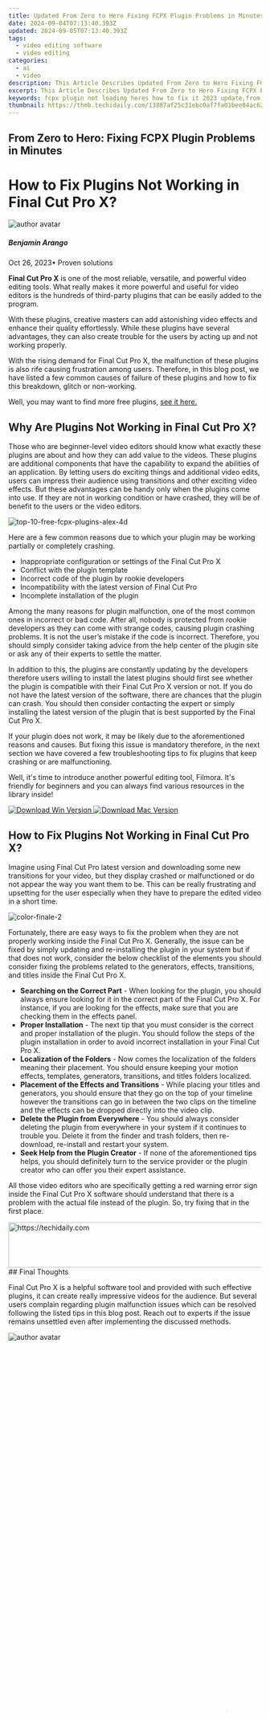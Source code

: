 ```yaml
---
title: Updated From Zero to Hero Fixing FCPX Plugin Problems in Minutes
date: 2024-09-04T07:13:40.393Z
updated: 2024-09-05T07:13:40.393Z
tags: 
  - video editing software
  - video editing
categories: 
  - ai
  - video
description: This Article Describes Updated From Zero to Hero Fixing FCPX Plugin Problems in Minutes
excerpt: This Article Describes Updated From Zero to Hero Fixing FCPX Plugin Problems in Minutes
keywords: fcpx plugin not loading heres how to fix it 2023 update,from zero to hero 10 free fcpx plugins for editors,from zero to hero mastering motion blur in final cut pro,fcpx plugin problems heres how to get them working again,smoother skin in minutes a plugin free fcpx editing technique,from zero to hero fixing fcpx plugin problems in minutes,from zero to hero mastering xml files in fcpx
thumbnail: https://thmb.techidaily.com/13887af25c31ebc0af7fa01bee84ac625b343ea776763c2dea469f5e646eb4f7.png
---
```


## From Zero to Hero: Fixing FCPX Plugin Problems in Minutes

# How to Fix Plugins Not Working in Final Cut Pro X?

![author avatar](https://images.wondershare.com/filmora/article-images/benjamin-arango-author.jpg)

##### Benjamin Arango

 Oct 26, 2023• Proven solutions

**Final Cut Pro X** is one of the most reliable, versatile, and powerful video editing tools. What really makes it more powerful and useful for video editors is the hundreds of third-party plugins that can be easily added to the program.

With these plugins, creative masters can add astonishing video effects and enhance their quality effortlessly. While these plugins have several advantages, they can also create trouble for the users by acting up and not working properly.

With the rising demand for Final Cut Pro X, the malfunction of these plugins is also rife causing frustration among users. Therefore, in this blog post, we have listed a few common causes of failure of these plugins and how to fix this breakdown, glitch or non-working.

Well, you may want to find more free plugins, [see it here.](https://tools.techidaily.com/wondershare/filmora/download/)

## Why Are Plugins Not Working in Final Cut Pro X?

Those who are beginner-level video editors should know what exactly these plugins are about and how they can add value to the videos. These plugins are additional components that have the capability to expand the abilities of an application. By letting users do exciting things and additional video edits, users can impress their audience using transitions and other exciting video effects. But these advantages can be handy only when the plugins come into use. If they are not in working condition or have crashed, they will be of benefit to the users or the video editors.

![top-10-free-fcpx-plugins-alex-4d](https://images.wondershare.com/filmora/article-images/top-10-free-fcpx-plugins-alex-4d.jpg)

Here are a few common reasons due to which your plugin may be working partially or completely crashing.

* Inappropriate configuration or settings of the Final Cut Pro X
* Conflict with the plugin template
* Incorrect code of the plugin by rookie developers
* Incompatibility with the latest version of Final Cut Pro
* Incomplete installation of the plugin

Among the many reasons for plugin malfunction, one of the most common ones in incorrect or bad code. After all, nobody is protected from rookie developers as they can come with strange codes, causing plugin crashing problems. It is not the user’s mistake if the code is incorrect. Therefore, you should simply consider taking advice from the help center of the plugin site or ask any of their experts to settle the matter.

In addition to this, the plugins are constantly updating by the developers therefore users willing to install the latest plugins should first see whether the plugin is compatible with their Final Cut Pro X version or not. If you do not have the latest version of the software, there are chances that the plugin can crash. You should then consider contacting the expert or simply installing the latest version of the plugin that is best supported by the Final Cut Pro X.

If your plugin does not work, it may be likely due to the aforementioned reasons and causes. But fixing this issue is mandatory therefore, in the next section we have covered a few troubleshooting tips to fix plugins that keep crashing or are malfunctioning.

Well, it's time to introduce another powerful editing tool, Filmora. It's friendly for beginners and you can always find various resources in the library inside!

[![Download Win Version](https://images.wondershare.com/filmora/guide/download-btn-win.jpg) ](https://tools.techidaily.com/wondershare/filmora/download/) [![Download Mac Version](https://images.wondershare.com/filmora/guide/download-btn-mac.jpg) ](https://tools.techidaily.com/wondershare/filmora/download/)

## How to Fix Plugins Not Working in Final Cut Pro X?

Imagine using Final Cut Pro latest version and downloading some new transitions for your video, but they display crashed or malfunctioned or do not appear the way you want them to be. This can be really frustrating and upsetting for the user especially when they have to prepare the edited video in a short time.

![color-finale-2](https://images.wondershare.com/filmora/article-images/top-10-free-fcpx-plugins-color-finale-2.jpg)

Fortunately, there are easy ways to fix the problem when they are not properly working inside the Final Cut Pro X. Generally, the issue can be fixed by simply updating and re-installing the plugin in your system but if that does not work, consider the below checklist of the elements you should consider fixing the problems related to the generators, effects, transitions, and titles inside the Final Cut Pro X.

* **Searching on the Correct Part** \- When looking for the plugin, you should always ensure looking for it in the correct part of the Final Cut Pro X. For instance, if you are looking for the effects, make sure that you are checking them in the effects panel.
* **Proper Installation** \- The next tip that you must consider is the correct and proper installation of the plugin. You should follow the steps of the plugin installation in order to avoid incorrect installation in your Final Cut Pro X.
* **Localization of the Folders** \- Now comes the localization of the folders meaning their placement. You should ensure keeping your motion effects, templates, generators, transitions, and titles folders localized.
* **Placement of the Effects and Transitions** \- While placing your titles and generators, you should ensure that they go on the top of your timeline however the transitions can go in between the two clips on the timeline and the effects can be dropped directly into the video clip.
* **Delete the Plugin from Everywhere** \- You should always consider deleting the plugin from everywhere in your system if it continues to trouble you. Delete it from the finder and trash folders, then re-download, re-install and restart your system.
* **Seek Help from the Plugin Creator** \- If none of the aforementioned tips helps, you should definitely turn to the service provider or the plugin creator who can offer you their expert assistance.

All those video editors who are specifically getting a red warning error sign inside the Final Cut Pro X software should understand that there is a problem with the actual file instead of the plugin. So, try fixing that in the first place.

<!-- affiliate ads begin -->
<a href="https://aligracehair.sjv.io/c/5597632/2115937/19272" target="_top" id="2115937">
  <img src="//a.impactradius-go.com/display-ad/19272-2115937" border="0" alt="https://techidaily.com" width="728" height="90"/>
</a>
<img height="0" width="0" src="https://aligracehair.sjv.io/i/5597632/2115937/19272" style="position:absolute;visibility:hidden;" border="0" />
<!-- affiliate ads end -->
## Final Thoughts

Final Cut Pro X is a helpful software tool and provided with such effective plugins, it can create really impressive videos for the audience. But several users complain regarding plugin malfunction issues which can be resolved following the listed tips in this blog post. Reach out to experts if the issue remains unsettled even after implementing the discussed methods.

![author avatar](https://images.wondershare.com/filmora/article-images/benjamin-arango-author.jpg)

<!-- affiliate ads begin -->
<span id="1531882">
					<video width="864" height="1536" style="cursor:pointer"
           poster="//a.impactradius-go.com/display-clicktoplayimage/1531882.png"
           onclick="if(!this.playClicked){this.play();this.setAttribute('controls',true);this.playClicked=true;}">
	   <source src="//a.impactradius-go.com/display-ad/16446-1531882">
	   <img src="//a.impactradius-go.com/display-clicktoplayimage/1531882.png" style="border: none; height: 100%; width: 100%; object-fit: contain">
	</video>
	<div style="width:540px;text-align:center"><a href="javascript:window.open(decodeURIComponent('https%3A%2F%2Flaganoo.pxf.io%2Fc%2F5597632%2F1531882%2F16446'), '_blank');void(0);">Click here</a></div>
</span>
<img height="0" width="0" src="https://imp.pxf.io/i/5597632/1531882/16446" style="position:absolute;visibility:hidden;" border="0" />
<!-- affiliate ads end -->
Benjamin Arango

Benjamin Arango is a writer and a lover of all things video.

Follow @Benjamin Arango

<span class="atpl-alsoreadstyle">Also read:</span>
<div><ul>
<li><a href="https://facebook-clips.techidaily.com/new-2024-approved-tackle-intermittent-fb-reels-display/"><u>[New] 2024 Approved  Tackle Intermittent FB Reels Display</u></a></li>
<li><a href="https://extra-information.techidaily.com/new-advanced-coding-standards-is-av1-outclassing-vp9/"><u>[New] Advanced Coding Standards  Is AV1 Outclassing VP9?</u></a></li>
<li><a href="https://snapchat-videos.techidaily.com/new-earn-on-the-go-snapchats-money-tips-for-2024/"><u>[New] Earn on the Go  Snapchat's Money Tips for 2024</u></a></li>
<li><a href="https://instagram-video-recordings.techidaily.com/new-how-to-amplify-and-modify-your-instagram-voice-for-2024/"><u>[New] How to Amplify and Modify Your Instagram Voice for 2024</u></a></li>
<li><a href="https://instagram-video-files.techidaily.com/new-how-to-optimize-your-instagram-post-with-music-stickers-for-2024/"><u>[New] How to Optimize Your Instagram Post with Music Stickers for 2024</u></a></li>
<li><a href="https://screen-sharing-recording.techidaily.com/new-the-editors-toolkit-using-markers-in-professional-editing-for-2024/"><u>[New] The Editor's Toolkit  Using Markers in Professional Editing for 2024</u></a></li>
<li><a href="https://facebook-video-share.techidaily.com/new-where-is-youtube-video-manager-all-you-need-to-know/"><u>[New] Where Is Youtube Video Manager? [All You Need to Know]</u></a></li>
<li><a href="https://desktop-recording.techidaily.com/updated-capture-high-quality-video-using-macbooks-webcam-for-2024/"><u>[Updated] Capture High-Quality Video Using MacBook's Webcam for 2024</u></a></li>
<li><a href="https://youtube-tips.techidaily.com/ed-in-2024-navigating-youtube-setup-a-newbies-complete-guidebook/"><u>[Updated] In 2024, Navigating YouTube Setup  A Newbie's Complete Guidebook</u></a></li>
<li><a href="https://facebook-video-content.techidaily.com/updated-mastering-hd-broadcasts-on-the-social-media-giant-fb-for-2024/"><u>[Updated] Mastering HD Broadcasts on the Social Media Giant, FB for 2024</u></a></li>
<li><a href="https://screen-recording.techidaily.com/updated-screenscapes-saved-high-quality-online-tv-recordings/"><u>[Updated] Screenscapes Saved  High-Quality Online TV Recordings</u></a></li>
<li><a href="https://some-approaches.techidaily.com/updated-the-art-of-enhanced-visual-interaction-in-microsoft-teams/"><u>[Updated] The Art of Enhanced Visual Interaction in Microsoft Teams</u></a></li>
<li><a href="https://review-topics.techidaily.com/in-2024-how-can-i-use-a-fake-gps-without-mock-location-on-apple-iphone-8-plus-drfone-by-drfone-virtual-ios/"><u>In 2024, How Can I Use a Fake GPS Without Mock Location On Apple iPhone 8 Plus? | Dr.fone</u></a></li>
<li><a href="https://change-location.techidaily.com/in-2024-how-do-you-get-sun-stone-evolutions-in-pokemon-for-vivo-y27s-drfone-by-drfone-virtual-android/"><u>In 2024, How Do You Get Sun Stone Evolutions in Pokémon For Vivo Y27s? | Dr.fone</u></a></li>
<li><a href="https://location-social.techidaily.com/in-2024-how-to-pause-life360-location-sharing-for-samsung-galaxy-f34-5g-drfone-by-drfone-virtual-android/"><u>In 2024, How To Pause Life360 Location Sharing For Samsung Galaxy F34 5G | Dr.fone</u></a></li>
<li><a href="https://facebook.techidaily.com/leveraging-alternative-text-to-enhance-your-fb-profile/"><u>Leveraging Alternative Text to Enhance Your Fb Profile</u></a></li>
<li><a href="https://tech-recovery.techidaily.com/navigating-digital-relationships-safely-how-to-identify-and-reject-impostor-connection-offers/"><u>Navigating Digital Relationships Safely: How to Identify and Reject Impostor Connection Offers</u></a></li>
<li><a href="https://smart-video-creator.techidaily.com/new-in-2024-ditch-premiere-rush-top-alternative-video-editing-software/"><u>New In 2024, Ditch Premiere Rush Top Alternative Video Editing Software</u></a></li>
<li><a href="https://smart-video-creator.techidaily.com/new-in-2024-from-still-to-stunning-8-best-animated-photo-makers/"><u>New In 2024, From Still to Stunning 8 Best Animated Photo Makers</u></a></li>
<li><a href="https://smart-video-creator.techidaily.com/new-mts-video-editor-reviews-top-5-options-compared-for-2024/"><u>New MTS Video Editor Reviews Top 5 Options Compared for 2024</u></a></li>
<li><a href="https://smart-video-creator.techidaily.com/new-the-ultimate-adobe-premiere-cheat-sheet-6-time-saving-tips-for-2024/"><u>New The Ultimate Adobe Premiere Cheat Sheet 6 Time-Saving Tips for 2024</u></a></li>
<li><a href="https://smart-video-creator.techidaily.com/new-top-10-adobe-premiere-elements-alternatives/"><u>New Top 10 Adobe Premiere Elements Alternatives</u></a></li>
<li><a href="https://smart-video-creator.techidaily.com/new-top-rated-free-video-editing-tools-for-mp4-files-for-2024/"><u>New Top-Rated Free Video Editing Tools for MP4 Files for 2024</u></a></li>
<li><a href="https://smart-video-creator.techidaily.com/new-transform-your-photos-into-videos-with-these-10-online-tools-for-2024/"><u>New Transform Your Photos Into Videos with These 10 Online Tools for 2024</u></a></li>
<li><a href="https://win-able.techidaily.com/solve-fix-it-friends-fall-guys-initial-load-issues-and-avoid-unexpected-shutdowns/"><u>Solve Fix-It Friends (Fall Guys) Initial Load Issues & Avoid Unexpected Shutdowns</u></a></li>
<li><a href="https://extra-lessons.techidaily.com/speaker-tape-recorder-iphone-2024/"><u>Speaker Tape Recorder (iPhone 2024)</u></a></li>
<li><a href="https://sound-issues.techidaily.com/step-by-step-setup-of-idt-advanced-audio-codec-driver-in-windows-11-environments/"><u>Step-by-Step Setup of IDT Advanced Audio CODEC Driver in Windows 11 Environments</u></a></li>
<li><a href="https://smart-video-creator.techidaily.com/stop-time-in-its-tracks-how-to-freeze-frame-in-videos-easily/"><u>Stop Time in Its Tracks How to Freeze Frame in Videos Easily</u></a></li>
<li><a href="https://howto.techidaily.com/super-easy-ways-to-deal-with-vivo-v27-unresponsive-screen-drfone-by-drfone-fix-android-problems-fix-android-problems/"><u>Super Easy Ways To Deal with Vivo V27 Unresponsive Screen | Dr.fone</u></a></li>
<li><a href="https://smart-video-creator.techidaily.com/the-art-of-visual-storytelling-ken-burns-effect-in-final-cut-pro-explained-for-2024/"><u>The Art of Visual Storytelling Ken Burns Effect in Final Cut Pro Explained for 2024</u></a></li>
<li><a href="https://article-posts.techidaily.com/unlock-iphone-photo-potential-the-art-of-reflection-for-2024/"><u>Unlock iPhone Photo Potential  The Art of Reflection for 2024</u></a></li>
<li><a href="https://android-unlock.techidaily.com/unlock-your-samsung-galaxy-a15-4g-phone-with-ease-the-3-best-lock-screen-removal-tools-by-drfone-android/"><u>Unlock Your Samsung Galaxy A15 4G Phone with Ease The 3 Best Lock Screen Removal Tools</u></a></li>
<li><a href="https://smart-video-creator.techidaily.com/updated-2024-approved-best-free-video-rotator-apps-for-iphone-2023-edition/"><u>Updated 2024 Approved Best Free Video Rotator Apps for iPhone 2023 Edition</u></a></li>
<li><a href="https://smart-video-creator.techidaily.com/updated-2024-approved-revamp-your-videos-how-to-give-them-a-cartoon-makeover/"><u>Updated 2024 Approved Revamp Your Videos How to Give Them a Cartoon Makeover</u></a></li>
<li><a href="https://smart-video-creator.techidaily.com/updated-2024-approved-reversing-tiktok-videos-101-master-the-technique-with-this-ultimate-guide/"><u>Updated 2024 Approved Reversing TikTok Videos 101 Master the Technique with This Ultimate Guide</u></a></li>
<li><a href="https://smart-video-creator.techidaily.com/updated-2024-approved-s-best-free-avi-video-rotators-expert-recommendations/"><u>Updated 2024 Approved S Best Free AVI Video Rotators Expert Recommendations</u></a></li>
<li><a href="https://smart-video-creator.techidaily.com/updated-2024-approved-should-you-buy-videopad-video-editor-a-honest-review-and-analysis/"><u>Updated 2024 Approved Should You Buy Videopad Video Editor? A Honest Review and Analysis</u></a></li>
<li><a href="https://smart-video-creator.techidaily.com/updated-effortless-video-editing-with-quicktime-on-mac-a-step-by-step-handbook-for-2024/"><u>Updated Effortless Video Editing with QuickTime on Mac A Step-by-Step Handbook for 2024</u></a></li>
<li><a href="https://smart-video-creator.techidaily.com/updated-filmora-promo-code-alert-no-need-to-scour-reddit/"><u>Updated Filmora Promo Code Alert No Need to Scour Reddit</u></a></li>
<li><a href="https://smart-video-creator.techidaily.com/updated-in-2024-best-4k-proxy-video-editors-top-picks-for-smooth-editing/"><u>Updated In 2024, Best 4K Proxy Video Editors Top Picks for Smooth Editing</u></a></li>
<li><a href="https://smart-video-creator.techidaily.com/updated-in-2024-break-free-from-adobe-top-4-premiere-rush-alternatives-for-video-creators/"><u>Updated In 2024, Break Free From Adobe Top 4 Premiere Rush Alternatives for Video Creators</u></a></li>
<li><a href="https://smart-video-creator.techidaily.com/updated-in-2024-budget-savvy-filmmaking-7-essential-software-for-beginners/"><u>Updated In 2024, Budget-Savvy Filmmaking 7 Essential Software for Beginners</u></a></li>
<li><a href="https://smart-video-creator.techidaily.com/updated-in-2024-ditch-subtitle-edit-explore-these-exceptional-mac-subtitle-editors/"><u>Updated In 2024, Ditch Subtitle Edit Explore These Exceptional Mac Subtitle Editors</u></a></li>
<li><a href="https://smart-video-creator.techidaily.com/updated-in-2024-free-game-downloads-the-top-10plus-sites-you-need/"><u>Updated In 2024, Free Game Downloads The Top 10+ Sites You Need</u></a></li>
<li><a href="https://smart-video-creator.techidaily.com/updated-in-2024-the-ultimate-guide-to-converting-webm-to-mp3-top-tools/"><u>Updated In 2024, The Ultimate Guide to Converting WebM to MP3 Top Tools</u></a></li>
<li><a href="https://smart-video-creator.techidaily.com/updated-in-2024-top-10-explainer-video-tools-to-boost-your-brand/"><u>Updated In 2024, Top 10 Explainer Video Tools to Boost Your Brand</u></a></li>
<li><a href="https://smart-video-creator.techidaily.com/updated-in-2024-top-5-free-wmv-video-merging-solutions/"><u>Updated In 2024, Top 5 Free WMV Video Merging Solutions</u></a></li>
<li><a href="https://smart-video-creator.techidaily.com/updated-in-2024-unleash-your-creativity-top-video-collage-apps-for-ios-devices/"><u>Updated In 2024, Unleash Your Creativity Top Video Collage Apps for iOS Devices</u></a></li>
<li><a href="https://smart-video-creator.techidaily.com/updated-pinnacle-studio-for-mac-top-replacement-video-editors-to-consider-for-2024/"><u>Updated Pinnacle Studio for Mac Top Replacement Video Editors to Consider for 2024</u></a></li>
<li><a href="https://smart-video-creator.techidaily.com/updated-unbiased-review-of-avs-video-editor-features-pricing-and-more-for-2024/"><u>Updated Unbiased Review of AVS Video Editor Features, Pricing, and More for 2024</u></a></li>
<li><a href="https://smart-video-creator.techidaily.com/updated-video-editing-for-mac-yosemite-a-step-by-step-tutorial/"><u>Updated Video Editing for Mac Yosemite A Step-by-Step Tutorial</u></a></li>
<li><a href="https://smart-video-creator.techidaily.com/updated-windows-8-mp4-video-editor-simple-and-efficient-editing-solution-for-2024/"><u>Updated Windows 8 MP4 Video Editor Simple and Efficient Editing Solution for 2024</u></a></li>
<li><a href="https://smart-video-creator.techidaily.com/zero-cost-maximum-creativity-9-free-online-movie-makers/"><u>Zero Cost, Maximum Creativity 9 Free Online Movie Makers</u></a></li>
</ul></div>

<ins class="adsbygoogle"
      style="display:block"
      data-ad-client="ca-pub-7571918770474297"
      data-ad-slot="8358498916"
      data-ad-format="auto"
      data-full-width-responsive="true"></ins>